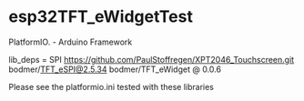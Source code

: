 # esp32TFT_eWidgetTest

PlatformIO. - Arduino Framework

lib_deps = 
    SPI
    https://github.com/PaulStoffregen/XPT2046_Touchscreen.git
    bodmer/TFT_eSPI@2.5.34
	bodmer/TFT_eWidget @ 0.0.6

Please see the platformio.ini
tested with these libraries
